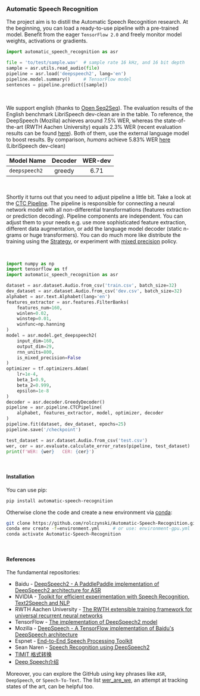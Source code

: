 
### Automatic Speech Recognition

The project aim is to distill the Automatic Speech Recognition research.
At the beginning, you can load a ready-to-use pipeline with a pre-trained model.
Benefit from the eager `TensorFlow 2.0` and freely monitor model weights, activations or gradients.

```python
import automatic_speech_recognition as asr

file = 'to/test/sample.wav'  # sample rate 16 kHz, and 16 bit depth
sample = asr.utils.read_audio(file)
pipeline = asr.load('deepspeech2', lang='en')
pipeline.model.summary()     # TensorFlow model
sentences = pipeline.predict([sample])
```

<br>


We support english (thanks to [Open Seq2Seq](https://nvidia.github.io/OpenSeq2Seq/html/speech-recognition.html#speech-recognition)).
The evaluation results of the English benchmark LibriSpeech dev-clean are in the table.
To reference, the DeepSpeech (Mozilla) achieves around 7.5% WER, whereas the state-of-the-art (RWTH Aachen University) equals 2.3% WER
(recent evaluation results can be found [here](https://paperswithcode.com/sota/speech-recognition-on-librispeech-test-clean)).
Both of them, use the external language model to boost results.
By comparison, _humans_ achieve 5.83% WER [here](https://arxiv.org/abs/1512.02595v1) (LibriSpeech dev-clean)

| Model Name    | Decoder | WER-dev |
| :---          |  :---:  |  :---:  |
| `deepspeech2` | greedy  |   6.71  |

<br>


Shortly it turns out that you need to adjust pipeline a little bit.
Take a look at the [CTC Pipeline](automatic_speech_recognition/pipeline/ctc_pipeline.py).
The pipeline is responsible for connecting a neural network model 
with all non-differential transformations (features extraction or prediction decoding).
Pipeline components are independent.
You can adjust them to your needs e.g. use more sophisticated feature extraction,
different data augmentation, or add the language model decoder (static n-grams or huge transformers).
You can do much more like distribute the training using the [Strategy](https://www.tensorflow.org/guide/distributed_training),
or experiment with [mixed precision](https://www.tensorflow.org/api_docs/python/tf/keras/mixed_precision/experimental/Policy) policy.

<br>


```python
import numpy as np
import tensorflow as tf
import automatic_speech_recognition as asr

dataset = asr.dataset.Audio.from_csv('train.csv', batch_size=32)
dev_dataset = asr.dataset.Audio.from_csv('dev.csv', batch_size=32)
alphabet = asr.text.Alphabet(lang='en')
features_extractor = asr.features.FilterBanks(
    features_num=160,
    winlen=0.02,
    winstep=0.01,
    winfunc=np.hanning
)
model = asr.model.get_deepspeech2(
    input_dim=160,
    output_dim=29,
    rnn_units=800,
    is_mixed_precision=False
)
optimizer = tf.optimizers.Adam(
    lr=1e-4,
    beta_1=0.9,
    beta_2=0.999,
    epsilon=1e-8
)
decoder = asr.decoder.GreedyDecoder()
pipeline = asr.pipeline.CTCPipeline(
    alphabet, features_extractor, model, optimizer, decoder
)
pipeline.fit(dataset, dev_dataset, epochs=25)
pipeline.save('/checkpoint')

test_dataset = asr.dataset.Audio.from_csv('test.csv')
wer, cer = asr.evaluate.calculate_error_rates(pipeline, test_dataset)
print(f'WER: {wer}   CER: {cer}')
```

<br>


#### Installation
You can use pip:
```bash
pip install automatic-speech-recognition
```
Otherwise clone the code and create a new environment via [conda](https://docs.conda.io/projects/conda/en/latest/user-guide/tasks/manage-environments.html#):
```bash
git clone https://github.com/rolczynski/Automatic-Speech-Recognition.git
conda env create -f=environment.yml     # or use: environment-gpu.yml
conda activate Automatic-Speech-Recognition
```

<br>


#### References

The fundamental repositories:
- Baidu - [DeepSpeech2 - A PaddlePaddle implementation of DeepSpeech2 architecture for ASR](https://github.com/PaddlePaddle/DeepSpeech)
- NVIDIA - [Toolkit for efficient experimentation with Speech Recognition, Text2Speech and NLP](https://nvidia.github.io/OpenSeq2Seq)
- RWTH Aachen University - [The RWTH extensible training framework for universal recurrent neural networks](https://github.com/rwth-i6/returnn)
- TensorFlow - [The implementation of DeepSpeech2 model](https://github.com/tensorflow/models/tree/master/research/deep_speech)
- Mozilla - [DeepSpeech - A TensorFlow implementation of Baidu's DeepSpeech architecture](https://github.com/mozilla/DeepSpeech) 
- Espnet - [End-to-End Speech Processing Toolkit](https://github.com/espnet/espnet)
- Sean Naren - [Speech Recognition using DeepSpeech2](https://github.com/SeanNaren/deepspeech.pytorch)
- [TIMIT 格式转换](https://github.com/mozilla/DeepSpeech/blob/master/bin/import_timit.py)
- [Deep Speech介绍](https://www.youtube.com/watch?v=P9GLDezYVX4)

Moreover, you can explore the GitHub using key phrases like `ASR`, `DeepSpeech`, or `Speech-To-Text`.
The list [wer_are_we](https://github.com/syhw/wer_are_we), an attempt at tracking states of the art,
can be helpful too.
